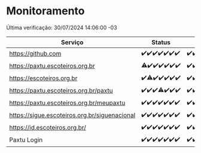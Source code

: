 # Monitoramento

Última verificação: 30/07/2024 14:06:00 -03

|Serviço|Status|Últimas 24h|
|---|---|---|
|https://github.com|<span title="2024-07-23: OK=24">✔️</span><span title="2024-07-24: OK=24">✔️</span><span title="2024-07-25: OK=24">✔️</span><span title="2024-07-26: OK=24">✔️</span><span title="2024-07-27: OK=24">✔️</span><span title="2024-07-28: OK=23">✔️</span><span title="2024-07-29: OK=17">✔️</span>|<span title="29/07/2024 14:06:00 -03 : 200">✔️</span><span title="29/07/2024 15:09:00 -03 : 200">✔️</span><span title="29/07/2024 16:05:00 -03 : 200">✔️</span><span title="29/07/2024 17:08:00 -03 : 200">✔️</span><span title="29/07/2024 18:08:00 -03 : 200">✔️</span><span title="29/07/2024 19:09:00 -03 : 200">✔️</span><span title="29/07/2024 20:06:00 -03 : 200">✔️</span><span title="29/07/2024 21:34:00 -03 : 200">✔️</span><span title="29/07/2024 22:57:00 -03 : 200">✔️</span><span title="29/07/2024 23:31:00 -03 : 200">✔️</span><span title="30/07/2024 00:09:00 -03 : 200">✔️</span><span title="30/07/2024 01:09:00 -03 : 200">✔️</span><span title="30/07/2024 02:08:00 -03 : 200">✔️</span><span title="30/07/2024 03:10:00 -03 : 200">✔️</span><span title="30/07/2024 04:07:00 -03 : 200">✔️</span><span title="30/07/2024 05:10:00 -03 : 200">✔️</span><span title="30/07/2024 06:07:00 -03 : 200">✔️</span><span title="30/07/2024 07:07:00 -03 : 200">✔️</span><span title="30/07/2024 08:06:00 -03 : 200">✔️</span><span title="30/07/2024 09:13:00 -03 : 200">✔️</span><span title="30/07/2024 10:11:00 -03 : 200">✔️</span><span title="30/07/2024 11:06:00 -03 : 200">✔️</span><span title="30/07/2024 12:07:00 -03 : 200">✔️</span><span title="30/07/2024 13:09:00 -03 : 200">✔️</span><span title="30/07/2024 14:06:00 -03 : 200">✔️</span>|
|https://paxtu.escoteiros.org.br|<span title="2024-07-23: OK=23, Falhas=1">⚠️</span><span title="2024-07-24: OK=24">✔️</span><span title="2024-07-25: OK=24">✔️</span><span title="2024-07-26: OK=24">✔️</span><span title="2024-07-27: OK=24">✔️</span><span title="2024-07-28: OK=23">✔️</span><span title="2024-07-29: OK=17">✔️</span>|<span title="29/07/2024 14:06:00 -03 : 200">✔️</span><span title="29/07/2024 15:09:00 -03 : 200">✔️</span><span title="29/07/2024 16:05:00 -03 : 200">✔️</span><span title="29/07/2024 17:08:00 -03 : 200">✔️</span><span title="29/07/2024 18:08:00 -03 : 200">✔️</span><span title="29/07/2024 19:09:00 -03 : 200">✔️</span><span title="29/07/2024 20:06:00 -03 : 200">✔️</span><span title="29/07/2024 21:34:00 -03 : 200">✔️</span><span title="29/07/2024 22:57:00 -03 : 200">✔️</span><span title="29/07/2024 23:31:00 -03 : 200">✔️</span><span title="30/07/2024 00:09:00 -03 : 200">✔️</span><span title="30/07/2024 01:09:00 -03 : 200">✔️</span><span title="30/07/2024 02:08:00 -03 : 200">✔️</span><span title="30/07/2024 03:10:00 -03 : 200">✔️</span><span title="30/07/2024 04:07:00 -03 : 200">✔️</span><span title="30/07/2024 05:10:00 -03 : 200">✔️</span><span title="30/07/2024 06:07:00 -03 : 200">✔️</span><span title="30/07/2024 07:07:00 -03 : 200">✔️</span><span title="30/07/2024 08:06:00 -03 : 200">✔️</span><span title="30/07/2024 09:13:00 -03 : 200">✔️</span><span title="30/07/2024 10:11:00 -03 : 200">✔️</span><span title="30/07/2024 11:06:00 -03 : 200">✔️</span><span title="30/07/2024 12:07:00 -03 : 200">✔️</span><span title="30/07/2024 13:09:00 -03 : 200">✔️</span><span title="30/07/2024 14:06:00 -03 : 200">✔️</span>|
|https://escoteiros.org.br|<span title="2024-07-23: OK=24">✔️</span><span title="2024-07-24: OK=22, Falhas=2">⚠️</span><span title="2024-07-25: OK=24">✔️</span><span title="2024-07-26: OK=24">✔️</span><span title="2024-07-27: OK=24">✔️</span><span title="2024-07-28: OK=23">✔️</span><span title="2024-07-29: OK=17">✔️</span>|<span title="29/07/2024 14:06:00 -03 : 200">✔️</span><span title="29/07/2024 15:09:00 -03 : 200">✔️</span><span title="29/07/2024 16:05:00 -03 : 200">✔️</span><span title="29/07/2024 17:08:00 -03 : 200">✔️</span><span title="29/07/2024 18:08:00 -03 : 200">✔️</span><span title="29/07/2024 19:09:00 -03 : 200">✔️</span><span title="29/07/2024 20:06:00 -03 : 200">✔️</span><span title="29/07/2024 21:34:00 -03 : 200">✔️</span><span title="29/07/2024 22:57:00 -03 : 200">✔️</span><span title="29/07/2024 23:31:00 -03 : 200">✔️</span><span title="30/07/2024 00:09:00 -03 : 200">✔️</span><span title="30/07/2024 01:09:00 -03 : 200">✔️</span><span title="30/07/2024 02:08:00 -03 : 200">✔️</span><span title="30/07/2024 03:10:00 -03 : 200">✔️</span><span title="30/07/2024 04:07:00 -03 : 200">✔️</span><span title="30/07/2024 05:10:00 -03 : 200">✔️</span><span title="30/07/2024 06:07:00 -03 : 200">✔️</span><span title="30/07/2024 07:07:00 -03 : 200">✔️</span><span title="30/07/2024 08:06:00 -03 : 200">✔️</span><span title="30/07/2024 09:13:00 -03 : 200">✔️</span><span title="30/07/2024 10:11:00 -03 : 200">✔️</span><span title="30/07/2024 11:07:00 -03 : 200">✔️</span><span title="30/07/2024 12:07:00 -03 : 200">✔️</span><span title="30/07/2024 13:09:00 -03 : 200">✔️</span><span title="30/07/2024 14:06:00 -03 : 200">✔️</span>|
|https://paxtu.escoteiros.org.br/paxtu|<span title="2024-07-23: OK=24">✔️</span><span title="2024-07-24: OK=24">✔️</span><span title="2024-07-25: OK=24">✔️</span><span title="2024-07-26: OK=23, Falhas=1">⚠️</span><span title="2024-07-27: OK=24">✔️</span><span title="2024-07-28: OK=23">✔️</span><span title="2024-07-29: OK=17">✔️</span>|<span title="29/07/2024 14:06:00 -03 : 200">✔️</span><span title="29/07/2024 15:09:00 -03 : 200">✔️</span><span title="29/07/2024 16:05:00 -03 : 200">✔️</span><span title="29/07/2024 17:08:00 -03 : 200">✔️</span><span title="29/07/2024 18:08:00 -03 : 200">✔️</span><span title="29/07/2024 19:09:00 -03 : 200">✔️</span><span title="29/07/2024 20:06:00 -03 : 200">✔️</span><span title="29/07/2024 21:35:00 -03 : 200">✔️</span><span title="29/07/2024 22:57:00 -03 : 200">✔️</span><span title="29/07/2024 23:31:00 -03 : 200">✔️</span><span title="30/07/2024 00:09:00 -03 : 200">✔️</span><span title="30/07/2024 01:09:00 -03 : 200">✔️</span><span title="30/07/2024 02:08:00 -03 : 200">✔️</span><span title="30/07/2024 03:10:00 -03 : 200">✔️</span><span title="30/07/2024 04:07:00 -03 : 200">✔️</span><span title="30/07/2024 05:10:00 -03 : 200">✔️</span><span title="30/07/2024 06:07:00 -03 : 200">✔️</span><span title="30/07/2024 07:07:00 -03 : 200">✔️</span><span title="30/07/2024 08:06:00 -03 : 200">✔️</span><span title="30/07/2024 09:13:00 -03 : 200">✔️</span><span title="30/07/2024 10:11:00 -03 : 200">✔️</span><span title="30/07/2024 11:07:00 -03 : 200">✔️</span><span title="30/07/2024 12:07:00 -03 : 200">✔️</span><span title="30/07/2024 13:09:00 -03 : 200">✔️</span><span title="30/07/2024 14:06:00 -03 : 200">✔️</span>|
|https://paxtu.escoteiros.org.br/meupaxtu|<span title="2024-07-23: OK=24">✔️</span><span title="2024-07-24: OK=24">✔️</span><span title="2024-07-25: OK=24">✔️</span><span title="2024-07-26: OK=24">✔️</span><span title="2024-07-27: OK=24">✔️</span><span title="2024-07-28: OK=23">✔️</span><span title="2024-07-29: OK=17">✔️</span>|<span title="29/07/2024 14:06:00 -03 : 200">✔️</span><span title="29/07/2024 15:09:00 -03 : 200">✔️</span><span title="29/07/2024 16:06:00 -03 : 200">✔️</span><span title="29/07/2024 17:08:00 -03 : 200">✔️</span><span title="29/07/2024 18:08:00 -03 : 200">✔️</span><span title="29/07/2024 19:09:00 -03 : 200">✔️</span><span title="29/07/2024 20:06:00 -03 : 200">✔️</span><span title="29/07/2024 21:35:00 -03 : 200">✔️</span><span title="29/07/2024 22:57:00 -03 : 200">✔️</span><span title="29/07/2024 23:31:00 -03 : 200">✔️</span><span title="30/07/2024 00:09:00 -03 : 200">✔️</span><span title="30/07/2024 01:09:00 -03 : 200">✔️</span><span title="30/07/2024 02:08:00 -03 : 200">✔️</span><span title="30/07/2024 03:10:00 -03 : 200">✔️</span><span title="30/07/2024 04:07:00 -03 : 200">✔️</span><span title="30/07/2024 05:10:00 -03 : 200">✔️</span><span title="30/07/2024 06:07:00 -03 : 200">✔️</span><span title="30/07/2024 07:07:00 -03 : 200">✔️</span><span title="30/07/2024 08:06:00 -03 : 200">✔️</span><span title="30/07/2024 09:13:00 -03 : 200">✔️</span><span title="30/07/2024 10:11:00 -03 : 200">✔️</span><span title="30/07/2024 11:07:00 -03 : 200">✔️</span><span title="30/07/2024 12:07:00 -03 : 200">✔️</span><span title="30/07/2024 13:09:00 -03 : 200">✔️</span><span title="30/07/2024 14:06:00 -03 : 200">✔️</span>|
|https://sigue.escoteiros.org.br/siguenacional|<span title="2024-07-23: OK=24">✔️</span><span title="2024-07-24: OK=24">✔️</span><span title="2024-07-25: OK=24">✔️</span><span title="2024-07-26: OK=24">✔️</span><span title="2024-07-27: OK=24">✔️</span><span title="2024-07-28: OK=23">✔️</span><span title="2024-07-29: OK=17">✔️</span>|<span title="29/07/2024 14:06:00 -03 : 200">✔️</span><span title="29/07/2024 15:09:00 -03 : 200">✔️</span><span title="29/07/2024 16:06:00 -03 : 200">✔️</span><span title="29/07/2024 17:08:00 -03 : 200">✔️</span><span title="29/07/2024 18:08:00 -03 : 200">✔️</span><span title="29/07/2024 19:09:00 -03 : 200">✔️</span><span title="29/07/2024 20:06:00 -03 : 200">✔️</span><span title="29/07/2024 21:35:00 -03 : 200">✔️</span><span title="29/07/2024 22:57:00 -03 : 200">✔️</span><span title="29/07/2024 23:31:00 -03 : 200">✔️</span><span title="30/07/2024 00:09:00 -03 : 200">✔️</span><span title="30/07/2024 01:09:00 -03 : 200">✔️</span><span title="30/07/2024 02:08:00 -03 : 200">✔️</span><span title="30/07/2024 03:10:00 -03 : 200">✔️</span><span title="30/07/2024 04:07:00 -03 : 200">✔️</span><span title="30/07/2024 05:10:00 -03 : 200">✔️</span><span title="30/07/2024 06:07:00 -03 : 200">✔️</span><span title="30/07/2024 07:07:00 -03 : 200">✔️</span><span title="30/07/2024 08:06:00 -03 : 200">✔️</span><span title="30/07/2024 09:13:00 -03 : 200">✔️</span><span title="30/07/2024 10:11:00 -03 : 200">✔️</span><span title="30/07/2024 11:07:00 -03 : 200">✔️</span><span title="30/07/2024 12:07:00 -03 : 200">✔️</span><span title="30/07/2024 13:09:00 -03 : 200">✔️</span><span title="30/07/2024 14:06:00 -03 : 200">✔️</span>|
|https://id.escoteiros.org.br/|<span title="2024-07-23: OK=24">✔️</span><span title="2024-07-24: OK=24">✔️</span><span title="2024-07-25: OK=24">✔️</span><span title="2024-07-26: OK=24">✔️</span><span title="2024-07-27: OK=24">✔️</span><span title="2024-07-28: OK=23">✔️</span><span title="2024-07-29: OK=17">✔️</span>|<span title="29/07/2024 14:06:00 -03 : 200">✔️</span><span title="29/07/2024 15:09:00 -03 : 200">✔️</span><span title="29/07/2024 16:06:00 -03 : 200">✔️</span><span title="29/07/2024 17:08:00 -03 : 200">✔️</span><span title="29/07/2024 18:08:00 -03 : 200">✔️</span><span title="29/07/2024 19:09:00 -03 : 200">✔️</span><span title="29/07/2024 20:06:00 -03 : 200">✔️</span><span title="29/07/2024 21:35:00 -03 : 200">✔️</span><span title="29/07/2024 22:57:00 -03 : 200">✔️</span><span title="29/07/2024 23:31:00 -03 : 200">✔️</span><span title="30/07/2024 00:09:00 -03 : 200">✔️</span><span title="30/07/2024 01:09:00 -03 : 200">✔️</span><span title="30/07/2024 02:08:00 -03 : 200">✔️</span><span title="30/07/2024 03:10:00 -03 : 200">✔️</span><span title="30/07/2024 04:07:00 -03 : 200">✔️</span><span title="30/07/2024 05:10:00 -03 : 200">✔️</span><span title="30/07/2024 06:07:00 -03 : 200">✔️</span><span title="30/07/2024 07:07:00 -03 : 200">✔️</span><span title="30/07/2024 08:06:00 -03 : 200">✔️</span><span title="30/07/2024 09:13:00 -03 : 200">✔️</span><span title="30/07/2024 10:11:00 -03 : 200">✔️</span><span title="30/07/2024 11:07:00 -03 : 200">✔️</span><span title="30/07/2024 12:07:00 -03 : 200">✔️</span><span title="30/07/2024 13:09:00 -03 : 200">✔️</span><span title="30/07/2024 14:06:00 -03 : 200">✔️</span>|
|Paxtu Login|<span title="2024-07-23: OK=24">✔️</span><span title="2024-07-24: OK=24">✔️</span><span title="2024-07-25: OK=24">✔️</span><span title="2024-07-26: OK=24">✔️</span><span title="2024-07-27: OK=24">✔️</span><span title="2024-07-28: OK=23">✔️</span><span title="2024-07-29: OK=17">✔️</span>|<span title="29/07/2024 14:06:00 -03 : 200">✔️</span><span title="29/07/2024 15:09:00 -03 : 200">✔️</span><span title="29/07/2024 16:06:00 -03 : 200">✔️</span><span title="29/07/2024 17:08:00 -03 : 200">✔️</span><span title="29/07/2024 18:08:00 -03 : 200">✔️</span><span title="29/07/2024 19:09:00 -03 : 200">✔️</span><span title="29/07/2024 20:06:00 -03 : 200">✔️</span><span title="29/07/2024 21:35:00 -03 : 200">✔️</span><span title="29/07/2024 22:57:00 -03 : 200">✔️</span><span title="29/07/2024 23:31:00 -03 : 200">✔️</span><span title="30/07/2024 00:09:00 -03 : 200">✔️</span><span title="30/07/2024 01:09:00 -03 : 200">✔️</span><span title="30/07/2024 02:08:00 -03 : 200">✔️</span><span title="30/07/2024 03:10:00 -03 : 200">✔️</span><span title="30/07/2024 04:07:00 -03 : 200">✔️</span><span title="30/07/2024 05:10:00 -03 : 200">✔️</span><span title="30/07/2024 06:07:00 -03 : 200">✔️</span><span title="30/07/2024 07:07:00 -03 : 200">✔️</span><span title="30/07/2024 08:06:00 -03 : 200">✔️</span><span title="30/07/2024 09:13:00 -03 : 200">✔️</span><span title="30/07/2024 10:11:00 -03 : 200">✔️</span><span title="30/07/2024 11:07:00 -03 : 200">✔️</span><span title="30/07/2024 12:07:00 -03 : 200">✔️</span><span title="30/07/2024 13:09:00 -03 : 200">✔️</span><span title="30/07/2024 14:06:00 -03 : 200">✔️</span>|
